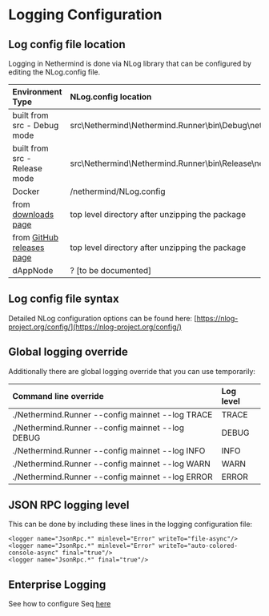 # Logging Configuration

## Log config file location

Logging in Nethermind is done via NLog library that can be configured by editing the NLog.config file.

| Environment Type | NLog.config location |
| :--- | :--- |
| built from src - Debug mode | src\Nethermind\Nethermind.Runner\bin\Debug\netcoreapp3.1\NLog.config |
| built from src - Release mode | src\Nethermind\Nethermind.Runner\bin\Release\netcoreapp3.1\NLog.config |
| Docker | /nethermind/NLog.config |
| from [downloads page](https://downloads.nethermind.io) | top level directory after unzipping the package |
| from [GitHub releases page](https://github.com/NethermindEth/nethermind/releases) | top level directory after unzipping the package |
| dAppNode | ? \[to be documented\] |

## Log config file syntax

Detailed NLog configuration options can be found here: [https://nlog-project.org/config/](https://nlog-project.org/config/)

## Global logging override

Additionally there are global logging override that you can use temporarily:

| Command line override | Log level |
| :--- | :--- |
| ./Nethermind.Runner --config mainnet --log TRACE | TRACE |
| ./Nethermind.Runner --config mainnet --log DEBUG | DEBUG |
| ./Nethermind.Runner --config mainnet --log INFO | INFO |
| ./Nethermind.Runner --config mainnet --log WARN | WARN |
| ./Nethermind.Runner --config mainnet --log ERROR | ERROR |

## JSON RPC logging level

This can be done by including these lines in the logging configuration file:

```text
<logger name="JsonRpc.*" minlevel="Error" writeTo="file-async"/>
<logger name="JsonRpc.*" minlevel="Error" writeTo="auto-colored-console-async" final="true"/>
<logger name="JsonRpc.*" final="true"/>
```

## Enterprise Logging

See how to configure Seq [here](https://docs.nethermind.io/nethermind/enterprise/seq)

